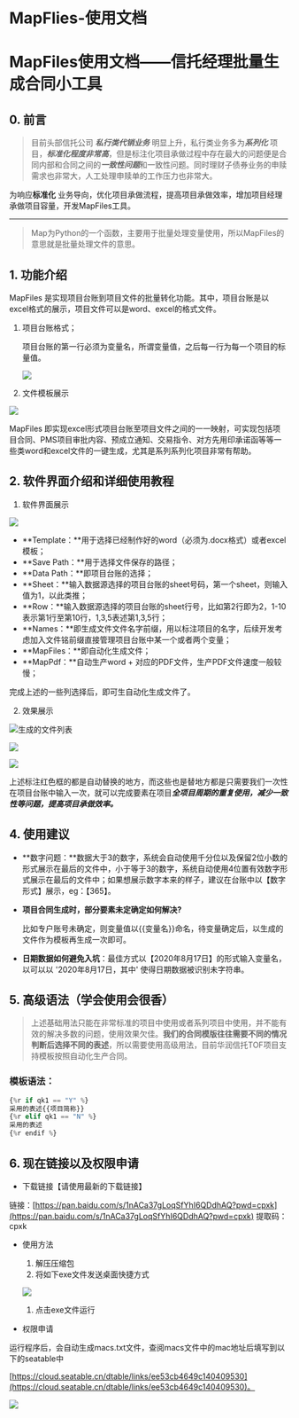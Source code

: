 # MapFlies-使用文档
# MapFiles使用文档——信托经理批量生成合同小工具

## 0. 前言

> 目前头部信托公司 ***私行类代销业务*** 明显上升，私行类业务多为***系列化*** 项目，***标准化程度非常高***，但是标注化项目承做过程中存在最大的问题便是合同内部和合同之间的***一致性问题***和一致性问题。同时理财子债券业务的申赎需求也非常大，人工处理申赎单的工作压力也非常大。

为响应**标准化** 业务导向，优化项目承做流程，提高项目承做效率，增加项目经理承做项目容量，开发MapFiles工具。

---

> Map为Python的一个函数，主要用于批量处理变量使用，所以MapFiles的意思就是批量处理文件的意思。

## 1. 功能介绍

MapFiles 是实现项目台账到项目文件的批量转化功能。其中，项目台账是以excel格式的展示，项目文件可以是word、excel的格式文件。

1. 项目台账格式；

    项目台账的第一行必须为变量名，所谓变量值，之后每一行为每一个项目的标量值。

    ![](https://secure2.wostatic.cn/static/eKokBDtAvfqFGJqLNZ3Hmq/微信图片_20200822001538.png?auth_key=1685681739-61dtMDw5Dk5kFhV1yQLWfa-0-aee7e71c5b39f4915917d886366b4612)

    
2. 文件模板展示

![](https://secure2.wostatic.cn/static/crLpGtoTCBc8VZKcuuzcWK/word.png?auth_key=1685681739-oqYSgdmX5ECJGRbueD2HEn-0-cddadb604a03c63081ffd5f6b65dc901)

MapFiles 即实现excel形式项目台账至项目文件之间的一一映射，可实现包括项目合同、PMS项目审批内容、预成立通知、交易指令、对方先用印承诺函等等一些类word和excel文件的一键生成，尤其是系列系列化项目非常有帮助。

## 2. 软件界面介绍和详细使用教程

1. 软件界面展示

![](https://secure2.wostatic.cn/static/9zYf6shwspk8qoBN5mVEZK/image.png?auth_key=1685681739-rhr3oDuN4oKGxLZJAXD2sm-0-c678b9a38c04391f9f79618f006211e4)

- **Template：**用于选择已经制作好的word（必须为.docx格式）或者excel模板；
- **Save Path：**用于选择文件保存的路径；
- **Data Path：**即项目台账的选择；
- **Sheet：**输入数据源选择的项目台账的sheet号码，第一个sheet，则输入值为1，以此类推；
- **Row：**输入数据源选择的项目台账的sheet行号，比如第2行即为2，1-10表示第1行至第10行，1,3,5表述第1,3,5行；
- **Names：**即生成文件文件名字前缀，用以标注项目的名字，后续开发考虑加入文件铭前缀直接管理项目台账中某一个或者两个变量；
- **MapFiles：**即自动化生成文件；
- **MapPdf：**自动生产word + 对应的PDF文件，生产PDF文件速度一般较慢；

完成上述的一些列选择后，即可生自动化生成文件了。

2. 效果展示

![生成的文件列表](https://secure2.wostatic.cn/static/fVsyGGuWRhZRMbZyDVUPad/image.png?auth_key=1685681739-eeHM7D51rsxggpXFD1vtZh-0-90cd948d86e8490369b1f634544dbd1c)

![](https://secure2.wostatic.cn/static/qRWwr6nxmUSwjPC1D2K8mH/image.png?auth_key=1685681739-o9pbr7GXJhfuHQ121wwJFg-0-27ee29bea642c95811afa1e534669674)

![](https://secure2.wostatic.cn/static/sJbzLCshdgaXy8d4dbrxg3/image.png?auth_key=1685681739-d9nTAg7xVAjtihZZ5FDHfX-0-f6ce9503dae4141c25225247d521b069)

上述标注红色框的都是自动替换的地方，而这些也是替地方都是只需要我们一次性在项目台账中输入一次，就可以完成要素在项目***全项目周期的重复使用，减少一致性等问题，提高项目承做效率。***

## 4. 使用建议

- **数字问题：**数据大于3的数字，系统会自动使用千分位以及保留2位小数的形式展示在最后的文件中，小于等于3的数字，系统自动使用4位置有效数字形式展示在最后的文件中；如果想展示数字本来的样子，建议在台账中以【数字形式】展示，eg：【365】。
- **项目合同生成时，部分要素未定确定如何解决?**

    比如专户账号未确定，则变量值以{{变量名}}命名，待变量确定后，以生成的文件作为模板再生成一次即可。
- **日期数据如何避免入坑**：最佳方式以【2020年8月17日】的形式输入变量名，以可以以 '2020年8月17日，其中' 使得日期数据被识别未字符串。

## 5.  高级语法（学会使用会很香）

> 上述基础用法只能在非常标准的项目中使用或者系列项目中使用，并不能有效的解决多数的问题，使用效果欠佳。**我们的合同模版往往需要不同的情况判断后选择不同的表述**，所以需要使用高级用法，目前华润信托TOF项目支持模板按照自动化生产合同。

### 模板语法：

```Python
{%r if qk1 == "Y" %}
采用的表述{{项目简称}}
{%r elif qk1 == "N" %}
采用的表述
{%r endif %}
```

## 6. 现在链接以及权限申请

- 下载链接【请使用最新的下载链接】

链接：[https://pan.baidu.com/s/1nACa37gLoqSfYhI6QDdhAQ?pwd=cpxk](https://pan.baidu.com/s/1nACa37gLoqSfYhI6QDdhAQ?pwd=cpxk)
提取码：cpxk

- 使用方法
    1. 解压压缩包
    2. 将如下exe文件发送桌面快捷方式

    ![](https://secure2.wostatic.cn/static/2aGRCcAUDTMn6ZSPAjpcDB/image.png?auth_key=1685681739-gTJCoACP943CizSYcua9UE-0-ef8cb811ad0a19209db41bd1c4ef8483)

    1. 点击exe文件运行
- 权限申请

运行程序后，会自动生成macs.txt文件，查阅macs文件中的mac地址后填写到以下的seatable中

[https://cloud.seatable.cn/dtable/links/ee53cb4649c140409530](https://cloud.seatable.cn/dtable/links/ee53cb4649c140409530)。

![](https://secure2.wostatic.cn/static/6k3N6jDtQkFwdbk2vCyHVq/image.png?auth_key=1685681739-aP4wvGAcnbS52PyLjg9o5N-0-bf65ba12b97288af7d4ffe5109200a9a)
